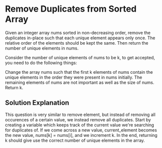 # Remove Duplicates from Sorted Array

Given an integer array nums sorted in non-decreasing order, remove the duplicates in-place such that each unique element appears only once. The relative order of the elements should be kept the same. Then return the number of unique elements in nums.

Consider the number of unique elements of nums to be k, to get accepted, you need to do the following things:

Change the array nums such that the first k elements of nums contain the unique elements in the order they were present in nums initially. The remaining elements of nums are not important as well as the size of nums.
Return k.

## Solution Explanation
This question is very similar to remove element, but instead of removing all occurences of a certain value, we instead remove all duplicates. Start by creating a variable which keeps track of the current value we're searching for duplicates of. If we come across a new value, current_element becomes the new value, nums[k] = nums[i], and we increment k. In the end, returning k should give use the correct number of unique elements in the array.
